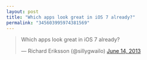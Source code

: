 ```yaml
---
layout: post
title: "Which apps look great in iOS 7 already?"
permalink: "345603995974381569"
---
```


<blockquote class="twitter-tweet"><p>Which apps look great in iOS 7 already?</p>&mdash; Richard Eriksson (@sillygwailo) <a href="https://twitter.com/sillygwailo/statuses/345603995974381569">June 14, 2013</a></blockquote>
<script async src="//platform.twitter.com/widgets.js" charset="utf-8"></script>